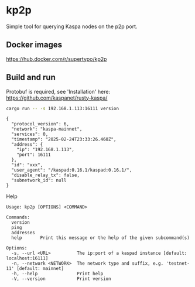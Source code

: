 # kp2p

Simple tool for querying Kaspa nodes on the p2p port.

## Docker images
https://hub.docker.com/r/supertypo/kp2p

## Build and run
Protobuf is required, see 'Installation' here: https://github.com/kaspanet/rusty-kaspa/

```bash
cargo run -- -s 192.168.1.113:16111 version
```
```text
{
  "protocol_version": 6,
  "network": "kaspa-mainnet",
  "services": 0,
  "timestamp": "2025-02-24T23:33:26.460Z",
  "address": {
    "ip": "192.168.1.113",
    "port": 16111
  },
  "id": "xxx",
  "user_agent": "/kaspad:0.16.1/kaspad:0.16.1/",
  "disable_relay_tx": false,
  "subnetwork_id": null
}
```

Help
```text
Usage: kp2p [OPTIONS] <COMMAND>

Commands:
  version    
  ping       
  addresses  
  help       Print this message or the help of the given subcommand(s)

Options:
  -s, --url <URL>          The ip:port of a kaspad instance [default: localhost:16111]
  -n, --network <NETWORK>  The network type and suffix, e.g. 'testnet-11' [default: mainnet]
  -h, --help               Print help
  -V, --version            Print version
```
